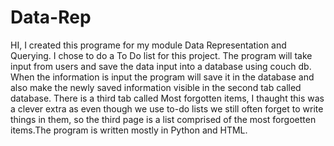 # Data-Rep
HI, I created this programe for my module Data Representation and Querying. I chose to do a To Do list for this project. The program will take input from users and save the data input into a database using couch db. When the information is input the program will save it in the database and also make the newly saved information visible in the second tab called database. There is a third tab called Most forgotten items, I thaught this was a clever extra as even though we use to-do lists we still often forget to write things in them, so the third page is a list comprised of the most forgoetten items.The program is written mostly in Python and HTML. 

